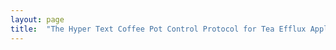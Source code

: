 ```yaml
---
layout: page
title:  "The Hyper Text Coffee Pot Control Protocol for Tea Efflux Appliances (HTCPCP-TEA)"
---
```


